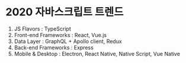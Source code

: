 # 2020 자바스크립트 트렌드

1. JS Flavors : TypeScript
2. Front-end Frameworks : React, Vue.js
3. Data Layer : GraphQL + Apollo client, Redux
4. Back-end Frameworks : Express
5. Mobile & Desktop : Electron, React Native, Native Script, Vue Native
